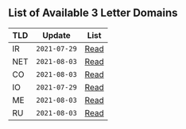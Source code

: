 ## List of Available 3 Letter Domains

| TLD | Update | List |
| --- | --- | --- |
| IR | `2021-07-29` | [Read](https://gist.github.com/DaveOff/4f5e2fa83a80f1b130062f7e5fff33ff) |
| NET | `2021-08-03`| [Read](https://gist.github.com/DaveOff/2fc097a0130fade151e4f66c1c6d3b1c) |
| CO | `2021-08-03` | [Read](https://gist.github.com/DaveOff/fb39b55462a41cd36ff4e486b5bffe53) |
| IO | `2021-07-29` | [Read](https://gist.github.com/DaveOff/5a4c10eb1bddc3399885539cc1d978ba) |
| ME | `2021-08-03` | [Read](https://gist.github.com/DaveOff/3520e7bddf394408532fc86674cdab56) |
| RU | `2021-08-03` | [Read](https://gist.github.com/DaveOff/66a0ae4dd375ccfae71784ee915afe0c) |
